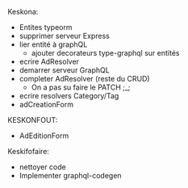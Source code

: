 Keskona:
- Entites typeorm
- supprimer serveur Express
- lier entité à graphQL
  - ajouter decorateurs type-graphql sur entités
- ecrire AdResolver
- demarrer serveur GraphQL
- completer AdResolver (reste du CRUD)
  - On a pas su faire le PATCH ;_;
- ecrire resolvers Category/Tag
- adCreationForm

KESKONFOUT:
- AdEditionForm

Keskifofaire:
- nettoyer code
- Implementer graphql-codegen